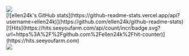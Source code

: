 
<img src="https://capsule-render.vercel.app/api?type=waving&color=BDBDC8&height=150&section=header" />
<br>
[![ellen24k's GitHub stats](https://github-readme-stats.vercel.app/api?username=ellen24k)](https://github.com/ellen24k/github-readme-stats)
<br>
[![Hits](https://hits.seeyoufarm.com/api/count/incr/badge.svg?url=https%3A%2F%2Fgithub.com%2Fellen24k%2Fhit-counter)](https://hits.seeyoufarm.com)           
<br>
<img src="https://capsule-render.vercel.app/api?type=waving&color=BDBDC8&height=150&section=footer" />
